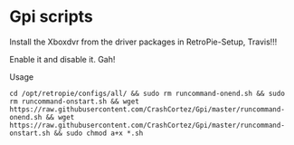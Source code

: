 # Gpi scripts

Install the Xboxdvr from the driver packages in RetroPie-Setup, Travis!!!

Enable it and disable it. Gah!

Usage 

```shell
cd /opt/retropie/configs/all/ && sudo rm runcommand-onend.sh && sudo rm runcommand-onstart.sh && wget https://raw.githubusercontent.com/CrashCortez/Gpi/master/runcommand-onend.sh && wget https://raw.githubusercontent.com/CrashCortez/Gpi/master/runcommand-onstart.sh && sudo chmod a+x *.sh 
```
